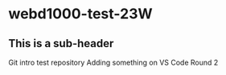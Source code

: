 # webd1000-test-23W
## This is a sub-header
Git intro test repository
Adding something on VS Code
Round 2